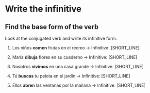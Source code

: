 # Write the infinitive

## Find the base form of the verb

Look at the conjugated verb and write its infinitive form.

1. Los niños **comen** frutas en el recreo → Infinitive: [SHORT_LINE]

2. María **dibuja** flores en su cuaderno → Infinitive: [SHORT_LINE]

3. Nosotros **vivimos** en una casa grande → Infinitive: [SHORT_LINE]

4. Tú **buscas** tu pelota en el jardín → Infinitive: [SHORT_LINE]

5. Ellos **abren** las ventanas por la mañana → Infinitive: [SHORT_LINE]